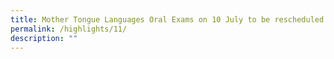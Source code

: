 ```yaml
---
title: Mother Tongue Languages Oral Exams on 10 July to be rescheduled
permalink: /highlights/11/
description: ""
---
```

